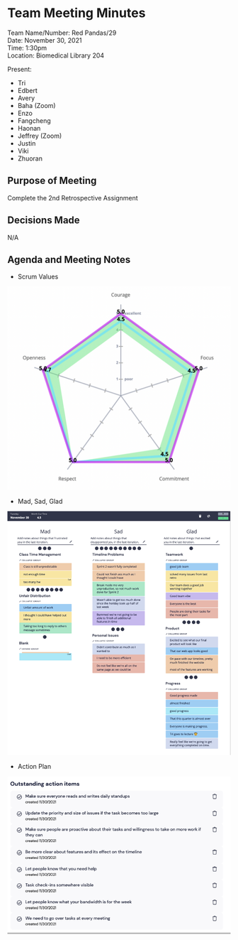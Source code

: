 # Team Meeting Minutes
Team Name/Number: Red Pandas/29  
Date: November 30, 2021  
Time: 1:30pm  
Location: Biomedical Library 204

Present:
- Tri
- Edbert
- Avery
- Baha (Zoom)
- Enzo
- Fangcheng
- Haonan
- Jeffrey (Zoom)
- Justin
- Viki
- Zhuoran

## Purpose of Meeting
Complete the 2nd Retrospective Assignment

## Decisions Made

N/A

## Agenda and Meeting Notes
- Scrum Values

![scrumValues](retro2ScrumValues.png)

- Mad, Sad, Glad

![retrospectiveFormat](retro2Format.png)

- Action Plan

![actionPlan](retro2ActionPlan.png)